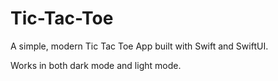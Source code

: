 # Tic-Tac-Toe
A simple, modern Tic Tac Toe App built with Swift and SwiftUI.

Works in both dark mode and light mode.
